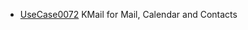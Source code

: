* [UseCase0072](https://github.com/DomainDrivenArchitecture/ddaRequirement/blob/master/en/requirements/UseCase0072.md) KMail for Mail, Calendar and Contacts
